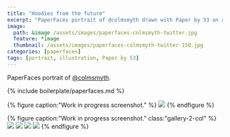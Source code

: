 ```yaml
---
title: "Hoodies from the future"
excerpt: "PaperFaces portrait of @colmsmyth drawn with Paper by 53 on an iPad."
image: 
  path: &image /assets/images/paperfaces-colmsmyth-twitter.jpg 
  feature: *image
  thumbnail: /assets/images/paperfaces-colmsmyth-twitter-150.jpg
categories: [paperfaces]
tags: [portrait, illustration, Paper by 53]
---
```


PaperFaces portrait of [@colmsmyth](https://twitter.com/colmsmyth).

{% include boilerplate/paperfaces.md %}

{% figure caption:"Work in progress screenshot." %}
[![](/assets/images/paperfaces-colmsmyth-process-1-600.jpg)](/assets/images/paperfaces-colmsmyth-process-1-lg.jpg)
{% endfigure %}

{% figure caption:"Work in progress screenshot." class:"gallery-2-col" %}
[![](/assets/images/paperfaces-colmsmyth-process-2-600.jpg)](/assets/images/paperfaces-colmsmyth-process-2-lg.jpg)
[![](/assets/images/paperfaces-colmsmyth-process-3-600.jpg)](/assets/images/paperfaces-colmsmyth-process-3-lg.jpg)
[![](/assets/images/paperfaces-colmsmyth-process-4-600.jpg)](/assets/images/paperfaces-colmsmyth-process-4-lg.jpg)
[![](/assets/images/paperfaces-colmsmyth-process-5-600.jpg)](/assets/images/paperfaces-colmsmyth-process-5-lg.jpg)
{% endfigure %}
